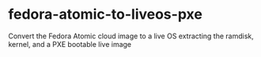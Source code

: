 fedora-atomic-to-liveos-pxe
===========================

Convert the Fedora Atomic cloud image to a live OS extracting the ramdisk, kernel, and a PXE bootable live image
